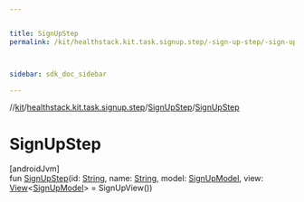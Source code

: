 ```yaml
---


title: SignUpStep
permalink: /kit/healthstack.kit.task.signup.step/-sign-up-step/-sign-up-step.html



sidebar: sdk_doc_sidebar

---
```



//[kit](/kit.html)/[healthstack.kit.task.signup.step](../index.html)/[SignUpStep](index.html)/[SignUpStep](-sign-up-step.html)



# SignUpStep



[androidJvm]\
fun [SignUpStep](-sign-up-step.html)(id: [String](https://kotlinlang.org/api/latest/jvm/stdlib/kotlin/-string/index.html), name: [String](https://kotlinlang.org/api/latest/jvm/stdlib/kotlin/-string/index.html), model: [SignUpModel](../../healthstack.kit.task.signup.model/-sign-up-model/index.html), view: [View](../../healthstack.kit.task.base/-view/index.html)&lt;[SignUpModel](../../healthstack.kit.task.signup.model/-sign-up-model/index.html)&gt; = SignUpView())






